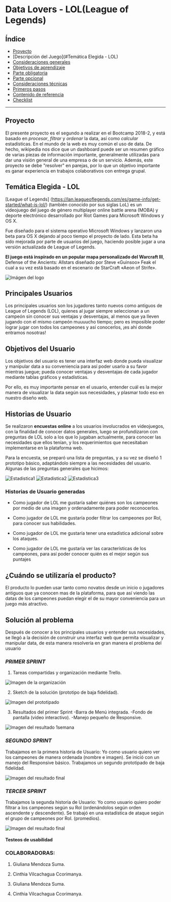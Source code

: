 # Data Lovers - LOL(League of Legends)

## Índice

* [Proyecto](#proyecto)
* [Descripción del Juego](#Temática Elegida - LOL)
* [Consideraciones generales](#consideraciones-generales)
* [Objetivos de aprendizaje](#objetivos-de-aprendizaje)
* [Parte obligatoria](#parte-obligatoria)
* [Parte opcional](#parte-opcional-hacker-edition)
* [Consideraciones técnicas](#consideraciones-técnicas)
* [Primeros pasos](#primeros-pasos)
* [Contenido de referencia](#contenido-de-referencia)
* [Checklist](#checklist)

***

## Proyecto

El presente proyecto es el segundo a realizar en el Bootcamp 2018-2, y está basado en _procesar_, _filtrar_ y _ordenar_ la data, así como _calcular_ estadísticas.
En el mundo de la web es muy común el uso de data. De hecho, wikipedia nos dice que un dashboard puede ser un resumen gráfico de varias piezas de información importante, generalmente utilizadas para dar una visión general de una empresa o de un servicio.
Además, este proyecto se debe "resolver" en parejas, por lo que un objetivo importante es ganar experiencia en trabajos colaborativos con entrega grupal.

## Temática Elegida - LOL

[League of Legends] (https://lan.leagueoflegends.com/es/game-info/get-started/what-is-lol/) (también conocido por sus siglas LoL) es un videojuego del juego de género multiplayer online battle arena (MOBA) y deporte electrónico desarrollado por Riot Games para Microsoft Windows y OS X.

Fue diseñado para el sistema operativo Microsoft Windows y lanzaron una beta para OS X dejando al poco tiempo el proyecto de lado. Esta beta ha sido mejorada por parte de usuarios del juego, haciendo posible jugar a una versión actualizada de League of Legends.

**El juego está inspirado en un popular mapa personalizado del Warcraft III**, Defense of the Ancients: Allstars diseñado por Steve «Guinsoo» Feak el cual a su vez está basado en el escenario de StarCraft «Aeon of Strife».

<img src= "src/img/logo.png" alt="Imágen del logo" style="max-width:80%">

## Principales Usuarios

Los principales usuarios son los jugadores tanto nuevos como antiguos de League of Legends (LOL), quienes al jugar siempre seleccionan a un campeón sin conocer sus ventajas y desventajas, al menos que ya lleven jugando con el mismo campeón muuuucho tiempo; pero es imposible poder lograr jugar con todos los campeones y así conocerlos, ¡es ahí donde entramos nosotras!

## Objetivos del Usuario

Los objetivos del usuario es tener una interfaz web donde pueda visualizar y manipular data a su conveniencia para así poder usarlo a su favor mientras juegue; pueda conocer ventajas y desventajas de cada jugador mediante tablas gráficos y estadísticas.

Por ello, es muy importante pensar en el usuario, entender cuál es la mejor manera de visualizar la data según sus necesidades, y plasmar todo eso en nuestro diseño web.

## Historias de Usuario

Se realizaron **encuestas online** a los usuarios involucrados en videojuegos, con la finalidad de conocer datos generales, luego se profundizaron con preguntas de LOL solo a los que lo jugaban actualmente, para conocer las necesidades que ellos tenían, y los requerimientos que necesitaban implementarse en la plataforma web.

Para la encuesta, se preparó una lista de preguntas, y a su vez se diseñó 1 prototipo básico, adaptándolo siempre a las necesidades del usuario.
Algunas de las preguntas generales que hicimos:

<img src= "src/img/Estadística1.png" alt="Estadistica1" style="max-width:80%">

<img src= "src/img/Estadística2.png" alt="Estadistica2" style="max-width:80%">

<img src= "src/img/Estadística3.png" alt="Estadistica3" style="max-width:80%">


### Historias de Usuario generadas

* 	Como jugador de LOL me gustaría saber quiénes son los campeones por medio de una imagen y ordenadamente para poder reconocerlos.
* 	Como jugador de LOL me gustaría poder filtrar los campeones por Rol, para conocer sus habilidades.
* 	Como jugador de LOL me gustaría tener una estadística adicional sobre los ataques.

* 	Como jugador de LOL me gustaría ver las características de los campeones, para así poder conocer quién es el mejor según sus puntajes

## ¿Cuándo se utilizaría el producto?

El producto lo pueden usar tanto como novatos desde un inicio o jugadores antiguos que ya conocen mas de la plataforma, para que así viendo las datas de los campeones puedan elegir el de su mayor conveniencia para un juego más atractivo.

## Solución al problema

Después de conocer a los principales usuarios y entender sus necesidades, se llegó a la decisión de construir una interfaz web que permita visualizar y manipular data, de esta manera resolvería en gran manera el problema del usuario

### *PRIMER SPRINT*

1) Tareas compartidas y organización mediante Trello.

<img src= "src/img/Trello.png" alt="Imagen de la organización" style="max-width:80%">

2) Sketch de la solución (prototipo de baja fidelidad).

<img src= "src/img/prototipado.jpg" alt="Imagen del prototipado" style="max-width:80%">


3) Resultados del primer Sprint
-Barra de Menú integrada.
-Fondo de pantalla (video interactivo).
-Manejo pequeño de Responsive.

<img src= "src/img/Semana1.png" alt="Imagen del resultado 1semana" style="max-width:80%">

### *SEGUNDO SPRINT*

Trabajamos en la primera historia de Usuario: Yo como usuario quiero ver los campeones de manera ordenada (nombre e imagen).
Se inició con un manejo del Responsive básico.
Trabajamos un segundo prototipado de baja fidelidad.

<img src= "src/img/Semana2.png" alt="Imagen del resultado final" style="max-width:80%">

### *TERCER SPRINT*

Trabajamos la segunda historia de Usuario: Yo como usuario quiero poder filtrar a los campeones según su Rol (ordenándolos según orden ascendente y descendente).
Se trabajó en una estadística de ataque según el grupo de campeones por Rol. (promedios).

<img src= "src/img/Semana3.png" alt="Imagen del resultado final" style="max-width:80%">

#### Testeos de usabilidad

### COLABORADORAS:

1.	Giuliana Mendoza Suma.
2.	Cinthia Vilcachagua Ccorimanya.

1.	Giuliana Mendoza Suma.
2.	Cinthia Vilcachagua Ccorimanya.
